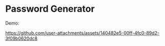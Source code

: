 <h1>Password Generator</h1>
<p>Demo:</p>

https://github.com/user-attachments/assets/140482e5-00ff-4fc0-89d2-3f09b0620dc8


